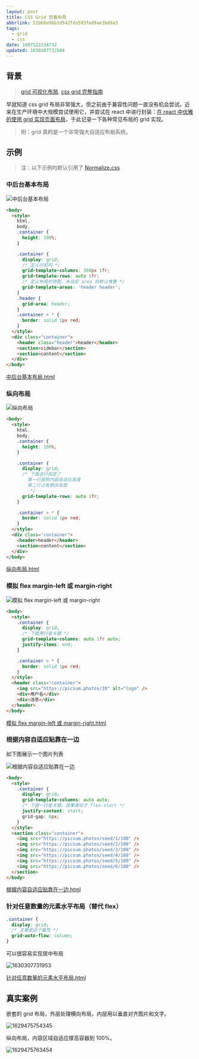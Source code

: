 ```yaml
---
layout: post
title: CSS Grid 页面布局
abbrlink: 51b60e96b1d542fda593fed9ae3bd9a3
tags:
  - grid
  - css
date: 1607522234732
updated: 1630307732504
---
```


## 背景

> [grid 可视化布局](https://grid.layoutit.com/), [css grid 完整指南](https://css-tricks.com/snippets/css/complete-guide-grid/)

早就知道 css grid 布局非常强大，但之前由于兼容性问题一直没有机会尝试，近来在生产环境中大规模尝试使用它，并尝试在 react 中进行封装：[在 react 中优雅的使用 grid 实现页面布局](/p/ea5fd9fe209540d0a94fde5d8a789a1f)，于此记录一下各种常见布局的 grid 实现。

> 附：grid 真的是一个非常强大自适应布局系统。

## 示例

> 注：以下示例均默认引用了 [Normalize.css](https://necolas.github.io/normalize.css/)

### 中后台基本布局

![中后台基本布局](/resource/3114e38d083649efa048f3e5bedf5b59.png)

```html
<body>
  <style>
    html,
    body,
    .container {
      height: 100%;
    }

    .container {
      display: grid;
      /* 定义行和列 */
      grid-template-columns: 300px 1fr;
      grid-template-rows: auto 1fr;
      /* 定义布局的地图，未设定 area 则默认堆叠 */
      grid-template-areas: 'header header';
    }
    .header {
      grid-area: header;
    }
    .container > * {
      border: solid 1px red;
    }
  </style>
  <div class="container">
    <header class="header">header</header>
    <section>sidebar</section>
    <section>content</section>
  </div>
</body>
```

[中后台基本布局.html](/resource/9a639cd730ad4ecfb13144d183b9ac11.html)

### 纵向布局

![纵向布局](/resource/822f302b44d74f40a77f5d50bfd19238.png)

```html
<body>
  <style>
    html,
    body,
    .container {
      height: 100%;
    }

    .container {
      display: grid;
      /* 下面这行指定了
        第一行按照内容自适应高度
        第二行占有剩余高度
         */
      grid-template-rows: auto 1fr;
    }

    .container > * {
      border: solid 1px red;
    }
  </style>
  <div class="container">
    <header>header</header>
    <section>content</section>
  </div>
</body>
```

[纵向布局.html](/resource/ed16a3151010453897c2e38a714fe48e.html)

### 模拟 flex margin-left 或 margin-right

![模拟 flex margin-left 或 margin-right](/resource/88680a1d45be472896d73286759e6e3c.png)

```html
<body>
  <style>
    .container {
      display: grid;
      /* 下面两行是关键 */
      grid-template-columns: auto 1fr auto;
      justify-items: end;
    }

    .container > * {
      border: solid 1px red;
    }
  </style>
  <header class="container">
    <img src="https://picsum.photos/20" alt="logo" />
    <div>用户名</div>
    <div>消息</div>
  </header>
</body>
```

[模拟 flex margin-left 或 margin-right.html](/resource/b64b37dd36d8485c8242380d56bd8371.html)

### 根据内容自适应贴靠在一边

如下图展示一个图片列表

![根据内容自适应贴靠在一边](/resource/6d92a3ad621a4f29b3436107764a2fdb.png)

```html
<body>
  <style>
    .container {
      display: grid;
      grid-template-columns: auto auto;
      /* 下面一行是关键，效果类似于 flex-start */
      justify-content: start;
      grid-gap: 8px;
    }
  </style>
  <section class="container">
    <img src="https://picsum.photos/seed/1/100" />
    <img src="https://picsum.photos/seed/2/100" />
    <img src="https://picsum.photos/seed/3/100" />
    <img src="https://picsum.photos/seed/4/100" />
    <img src="https://picsum.photos/seed/5/100" />
    <img src="https://picsum.photos/seed/6/100" />
  </section>
</body>
```

[根据内容自适应贴靠在一边.html](/resource/a591f0eb17604196976eebb3e005941c.html)

### 针对任意数量的元素水平布局（替代 flex）

```css
.container {
  display: grid;
  /* 主要是这个属性 */
  grid-auto-flow: column;
}
```

可以很容易实现居中布局

![1630307731953](/resource/66bd831ec3b048ae99926dddc5543d59.png)

[针对任意数量的元素水平布局.html](/resource/553ed7795e714516b8be9be83eab5e6b.html)

## 真实案例

嵌套的 grid 布局，外层处理横向布局，内层用以垂直对齐图片和文字。

![1629475754345](/resource/b09e5e0cb82e4b95b1710a95124333e9.png)

纵向布局，内容区域自适应撑高容器到 100%。

![1629475763454](/resource/443aea600d2d4b568c26974c4dd57b38.png)
